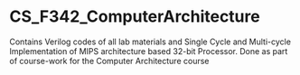 # CS_F342_ComputerArchitecture
Contains Verilog codes of all lab materials and Single Cycle and Multi-cycle Implementation of MIPS architecture based 32-bit Processor. Done as part of course-work for the Computer Architecture course
